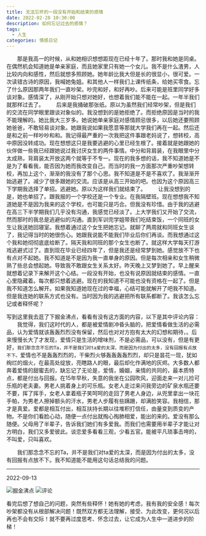 ```yaml
---
title: 无法忘怀的一段没有开始和结束的感情
date: 2022-02-28 10:30:00
description: 如何忘记过去的感情？
tags:
  - 人生
categories: 情感日记
---
```


&emsp;&emsp;那是我高一的时候，从和她相识想想距现在已经十年了。那时我和她是同桌。在偶然机会知道她是单亲家庭，而且她家里只有她一个女儿。我不是什么渣男，人比较内向和感性，然后就想多照顾她。她年龄比我大但是长的很显小，很可爱。一次读错古诗的原因，我喊她兔姐。和其他人一样我们上课传纸条，给她买零食。忘了什么原因那两年我们一直吵架。吵完和好，和好再吵。后来可能是班里同学好多谈对象。感情深了，从刚开始只想对她好，也想着我们能不能在一起。一年半我们就那样过去了。
&emsp;&emsp;后来是我捅破那张纸。原以为虽然我们经常吵架，但是我们的交流在同学眼里跟谈对象似的。我没想到的是她拒绝了。而拒绝原因是当时的我不能理解的。她比我大三岁多。她说她单亲家庭对感情顾忌很多，以后她还要照顾她爸爸，不敢轻易谈对象。她跟我说如果我愿意等那就大学我们再在一起。然后还是和之前一样吵吵和和。我记得最严重的一次我把这件事跟老妈说了，想转校，高中原因没转成功。现在想想这只是我要逃避的心里已经生根了。接着就是她跟她的伙伴做一些我已经跟她说过我讨厌女生的两件事情。中分和背肩装，在我眼里中分太成熟，背肩装太开放这两个就等于不专一。现在的我多想的话，我不知道她是不是为了看看我，能否因为她而我改变自己。而当时的我一方面那次严重吵架想转校，再加上这个，渐渐的我没有了那个心思。我不知道是不是不喜欢了。我渐渐开始逃避了。减少了很多跟她的交流。应该是从高三开始的吧。也因为这个原因高三下学期我选择了单招。逃避她。原以为这样我们就结束了。
&emsp;&emsp;让我没想到的是，她也单招了。跟我报的一个学校还是一个专业。在我隔壁班。现在想想我不知道她是不是因为我来的这个学校，也可能只是巧合。但我没有珍惜。由于我的逃避在高三下半学期我们几乎没有沟通，我感觉已经淡了。上大学我们又开始了交流，然而那时的我总是逃避似的沟通。直到军训完学姐带我们吃结束饭，一个同班的女生让我送她回寝室。我想着通过这个女生把她忘记。就聊了两周就和同班女生谈了，我记得当时的她很伤心。她跟我说能不能我们毕业后你们再谈。而我想通过这个我和她彻彻底底给断了。隔天我和同班的那个女生也断了。就这样大学每天打游戏逃避式过了。直到现在毕业已经四年了，但是我还是经常梦到她。感觉放不下也有点对不起她。我不知道是不是因为我一直单身的原因。但是每次相亲和女生稍微熟了些总会想起她。导致我不敢跟女生关系太好。昨天晚上又梦到她了。早上醒来就想着记录下来解开这个心结。一段没有开始，也没有说原因就结束的感情。一直心里隐藏着。每次都只想着逃避。现在的我知道不可能也没有资格在一起了。但是我不知道怎么解开。如果我知道她现在过的幸福，心结可能就解开了吧我不知道。但是我连她的联系方式也没有。当时因为我的逃避把所有联系都断了。我该怎么忘记或者释怀呢？

写到这里我去逛了下掘金沸点，看看有没有这方面的内容，以下是其中评论内容：
&emsp;&emsp;我觉得，我们这时代的人，都是被爱情剧冲昏头脑的，把爱情看做生活的必需品，认为爱情就该轰轰烈烈没有保留，然后也对对方抱有太大的幻想和期待，。后来慢慢长大了才发现，爱情只是生活的增味剂，不是必需品，可以没有，但是有更好，`我们那念念不忘的Ta，并不是我们对ta爱的太深，而是因为付出的太多，没有回报有点放不下。`爱情也不是轰轰烈烈的，干柴烈火够轰轰轰轰烈烈，却只是昙花一现，犹如绚烂的烟火，在最高处绽放，亮瞎路人的眼，最后却化作满地的灰烬。大多数人都奔着爱情的甜蜜去的，缺忘记了无论是，爱情，婚姻，亲情的共同的，最本质特点，都是付出与回报。在15年早秋，失意的我坐在公园吹风，迎面走来一对儿捡可乐瓶的老夫妻。男老人挑着身上的可乐瓶。女老人走过来问我旁边的矿泉水瓶还要不要，挥了挥手，女老人拿着瓶子笑呵呵的走回了男老人身边，从兜里拿出一块花手帕，为男老人擦掉额头的汗水，男老人步履有些蹒跚，却满脸笑容。我相信，那才是真爱。爱都是相互付出，相互扶持长期以往堆积打信任，由量变到质变的产物。不是你们看脸心动，随便一点付出就掏心掏肺相爱，能出的来的。爱没有那么随便。父母用了半辈子，告诉我们她们有多爱我。而我们也需要用半辈子才能让对方明白，我们又多爱彼此。谈恋爱多看看三观，少看五官。能被平凡琐事击垮的，不叫爱，只叫喜欢。

&emsp;&emsp;我们那念念不忘的Ta，并不是我们对ta爱的太深，而是因为付出的太多，没有回报有点放不下。我不知道能不能用这句话总结我的问题。

---------------------------
2022-09-13

![掘金沸点](/images/boilingPoint.png)
![评论](/images/comment.png)

看完后想了想自己的问题，突然有些释怀！她有她的考虑，我有我的安全感！每次吵架都没有从根部解决问题！既然双方都无法理解，接受、为此改变，更何况以后再也不会有交际！就不要再过度思考、怀念过去，让它成为人生中一道进步的阶梯！